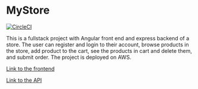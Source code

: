 # MyStore

[![CircleCI](https://circleci.com/gh/wangpengda1210/store-fullstack/tree/master.svg?style=svg)](https://circleci.com/gh/wangpengda1210/store-fullstack/tree/master)

This is a fullstack project with Angular front end and express backend of a store. 
The user can register and login to their account, browse products in the store, add product to the cart, 
see the products in cart and delete them, and submit order. The project is deployed on AWS.

[Link to the frontend]()

[Link to the API]()
